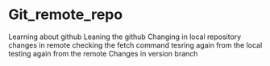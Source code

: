 # Git_remote_repo
Learning about github
Leaning the github
Changing in local repository
changes in remote
checking the fetch command
tesring again from the local
testing again from the remote
Changes in version branch